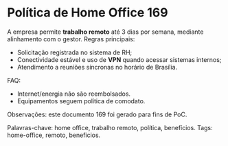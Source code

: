# Política de Home Office 169

A empresa permite **trabalho remoto** até 3 dias por semana, mediante alinhamento com o gestor.
Regras principais:
- Solicitação registrada no sistema de RH;
- Conectividade estável e uso de **VPN** quando acessar sistemas internos;
- Atendimento a reuniões síncronas no horário de Brasília.

FAQ:
- Internet/energia não são reembolsados.
- Equipamentos seguem política de comodato.

Observações: este documento 169 foi gerado para fins de PoC.

Palavras-chave: home office, trabalho remoto, política, benefícios.
Tags: home-office, remoto, beneficios.
